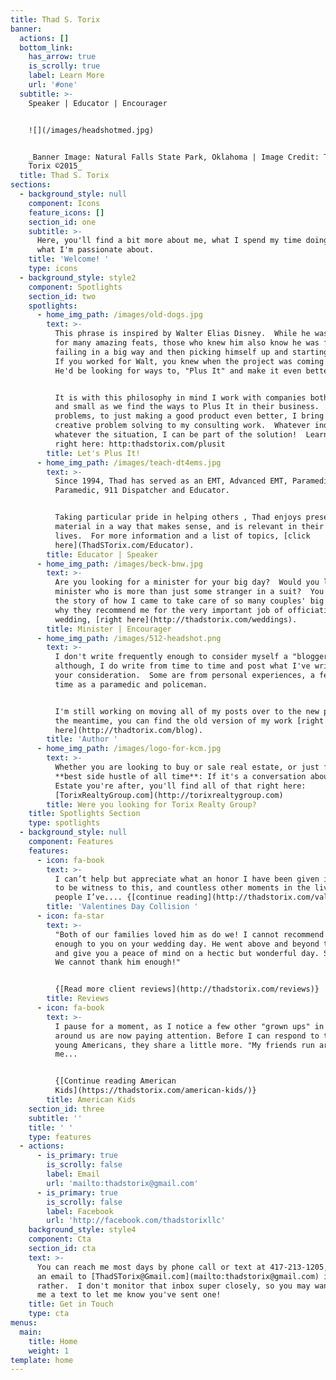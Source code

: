 ```yaml
---
title: Thad S. Torix
banner:
  actions: []
  bottom_link:
    has_arrow: true
    is_scrolly: true
    label: Learn More
    url: '#one'
  subtitle: >-
    Speaker | Educator | Encourager


    ![](/images/headshotmed.jpg)


    _Banner Image: Natural Falls State Park, Oklahoma | Image Credit: Thad S.
    Torix ©2015_
  title: Thad S. Torix
sections:
  - background_style: null
    component: Icons
    feature_icons: []
    section_id: one
    subtitle: >-
      Here, you'll find a bit more about me, what I spend my time doing, and
      what I'm passionate about.
    title: 'Welcome! '
    type: icons
  - background_style: style2
    component: Spotlights
    section_id: two
    spotlights:
      - home_img_path: /images/old-dogs.jpg
        text: >-
          This phrase is inspired by Walter Elias Disney.  While he was famous
          for many amazing feats, those who knew him also know he was famous for
          failing in a big way and then picking himself up and starting again. 
          If you worked for Walt, you knew when the project was coming together,
          He'd be looking for ways to, "Plus It" and make it even better.  


          It is with this philosophy in mind I work with companies both large
          and small as we find the ways to Plus It in their business.  From real
          problems, to just making a good product even better, I bring years of
          creative problem solving to my consulting work.  Whatever industry,
          whatever the situation, I can be part of the solution!  Learn more
          right here: http:thadstorix.com/plusit
        title: Let's Plus It!
      - home_img_path: /images/teach-dt4ems.jpg
        text: >-
          Since 1994, Thad has served as an EMT, Advanced EMT, Paramedic, Flight
          Paramedic, 911 Dispatcher and Educator.


          Taking particular pride in helping others , Thad enjoys presenting
          material in a way that makes sense, and is relevant in their every day
          lives.  For more information and a list of topics, [click
          here](ThadSTorix.com/Educator).
        title: Educator | Speaker
      - home_img_path: /images/beck-bnw.jpg
        text: >-
          Are you looking for a minister for your big day?  Would you like a
          minister who is more than just some stranger in a suit?  You can see
          the story of how I came to take care of so many couples' big day and
          why they recommend me for the very important job of officiating your
          wedding, [right here](http://thadstorix.com/weddings).
        title: Minister | Encourager
      - home_img_path: /images/512-headshot.png
        text: >-
          I don't write frequently enough to consider myself a "blogger"
          although, I do write from time to time and post what I've written for
          your consideration.  Some are from personal experiences, a few from my
          time as a paramedic and policeman.


          I'm still working on moving all of my posts over to the new page.  In
          the meantime, you can find the old version of my work [right
          here](http://thadtorix.com/blog).
        title: 'Author '
      - home_img_path: /images/logo-for-kcm.jpg
        text: >-
          Whether you are looking to buy or sale real estate, or just find the
          **best side hustle of all time**: If it's a conversation about Real
          Estate you're after, you'll find all of that right here:
          [TorixRealtyGroup.com](http://torixrealtygroup.com)
        title: Were you looking for Torix Realty Group?
    title: Spotlights Section
    type: spotlights
  - background_style: null
    component: Features
    features:
      - icon: fa-book
        text: >-
          I can’t help but appreciate what an honor I have been given in my life
          to be witness to this, and countless other moments in the lives of
          people I’ve.... {[continue reading](http://thadstorix.com/valentines)}
        title: 'Valentines Day Collision '
      - icon: fa-star
        text: >-
          "Both of our families loved him as do we! I cannot recommend him
          enough to you on your wedding day. He went above and beyond to help,
          and give you a peace of mind on a hectic but wonderful day. Seriously.
          We cannot thank him enough!"


          {[Read more client reviews](http://thadstorix.com/reviews)}
        title: Reviews
      - icon: fa-book
        text: >-
          I pause for a moment, as I notice a few other "grown ups" in the seats
          around us are now paying attention. Before I can respond to these two
          young Americans, they share a little more. "My friends run around
          me...


          {[Continue reading American
          Kids](https://thadstorix.com/american-kids/)}
        title: American Kids
    section_id: three
    subtitle: ''
    title: ' '
    type: features
  - actions:
      - is_primary: true
        is_scrolly: false
        label: Email
        url: 'mailto:thadstorix@gmail.com'
      - is_primary: true
        is_scrolly: false
        label: Facebook
        url: 'http://facebook.com/thadstorixllc'
    background_style: style4
    component: Cta
    section_id: cta
    text: >-
      You can reach me most days by phone call or text at 417-213-1205, or send
      an email to [ThadSTorix@Gmail.com](mailto:thadstorix@gmail.com) if you'd
      rather.  I don't monitor that inbox super closely, so you may want to send
      me a text to let me know you've sent one!
    title: Get in Touch
    type: cta
menus:
  main:
    title: Home
    weight: 1
template: home
---
```


